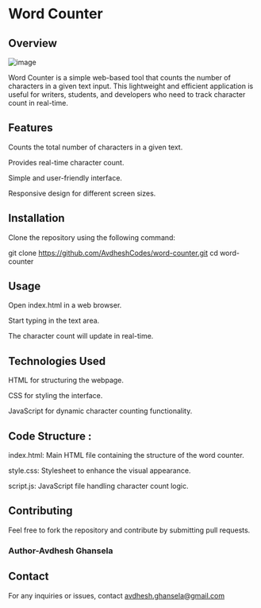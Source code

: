 <h1>Word Counter</h1>

<h2>Overview</h2>

![image](https://github.com/user-attachments/assets/b48d73f8-3c97-49bd-9c6d-bd2bd918e92b)


Word Counter is a simple web-based tool that counts the number of characters in a given text input. This lightweight and efficient application is useful for writers, students, and developers who need to track character count in real-time.

<h2>Features</h2>

Counts the total number of characters in a given text.

Provides real-time character count.

Simple and user-friendly interface.

Responsive design for different screen sizes.

<h2>Installation</h2>

Clone the repository using the following command:

git clone https://github.com/AvdheshCodes/word-counter.git
cd word-counter

<h2>Usage</h2>

Open index.html in a web browser.

Start typing in the text area.

The character count will update in real-time.

<h2>Technologies Used</h2>

HTML for structuring the webpage.

CSS for styling the interface.

JavaScript for dynamic character counting functionality.

<h2>Code Structure : </h2>

index.html: Main HTML file containing the structure of the word counter.

style.css: Stylesheet to enhance the visual appearance.

script.js: JavaScript file handling character count logic.

<h2>Contributing</h2>

Feel free to fork the repository and contribute by submitting pull requests.

<h3>Author-Avdhesh Ghansela</h3>

<h2>Contact</h2>

For any inquiries or issues, contact avdhesh.ghansela@gmail.com

